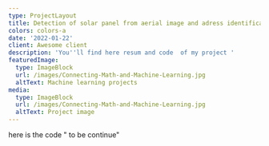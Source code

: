 ```yaml
---
type: ProjectLayout
title: Detection of solar panel from aerial image and adress identification
colors: colors-a
date: '2022-01-22'
client: Awesome client
description: 'You''ll find here resum and code  of my project '
featuredImage:
  type: ImageBlock
  url: /images/Connecting-Math-and-Machine-Learning.jpg
  altText: Machine learning projects
media:
  type: ImageBlock
  url: /images/Connecting-Math-and-Machine-Learning.jpg
  altText: Project image
---
```

here is the code " to be continue"
